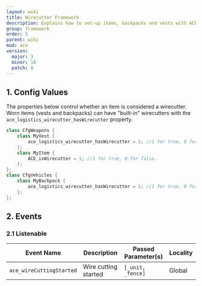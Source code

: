```yaml
---
layout: wiki
title: Wirecutter Framework
description: Explains how to set-up items, backpacks and vests with ACE3 wirecutter system.
group: framework
order: 5
parent: wiki
mod: ace
version:
  major: 3
  minor: 16
  patch: 0
---
```


## 1. Config Values

The properties below control whether an item is considered a wirecutter. Worn items (vests and backpacks) can have "built-in" wirecutters with the `ace_logistics_wirecutter_hasWirecutter` property.
```cpp
class CfgWeapons {
    class MyVest {
        ace_logistics_wirecutter_hasWirecutter = 1; //1 for true, 0 for false.
    };
    class MyItem {
        ACE_isWirecutter = 1; //1 for true, 0 for false.
    };
};
class CfgVehicles {
    class MyBackpack {
        ace_logistics_wirecutter_hasWirecutter = 1; //1 for true, 0 for false.
    };
};
```


## 2. Events

### 2.1 Listenable

| Event Name | Description | Passed Parameter(s) | Locality |
| ---------- | ----------- | ------------------- | -------- |
| `ace_wireCuttingStarted` | Wire cutting started | `[_unit, _fence]` | Global |
